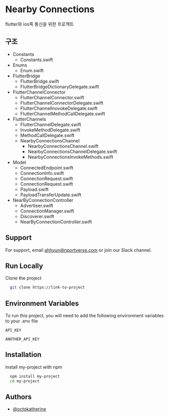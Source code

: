 
# Nearby Connections 

flutter와 ios쪽 통신을 위한 프로젝트
## 구조

- Constants 
    - Constants.swift
- Enums
    - Enum.swift
- FlutterBridge 
    - FlutterBridge.swift
    - FlutterBridgeDictionaryDelegate.swift
- FlutterChannelConnector
    - FlutterChannelConnector.swift
    - FlutterChannelConnectorDelegate.swift
    - FlutterChannelInovokeDelegate.swift
    - FlutterChannelMethodCallDelegate.swift
- FlutterChannels
    - FlutterChannelDelegate.swift
    - InvokeMethodDelegate.swift
    - MethodCallDelegate.swift
    - NearbyConnectionsChannel
        - NearbyConnectionsChannel.swift
        - NearbyConnectionsChannelDelegate.swift
        - NearbyConnectionsInvokeMethods.swift
- Model
    - ConnectedEndpoint.swift
    - ConnectionInfo.swift
    - ConnectionRequest.swift
    - ConnectionRequest.swift
    - Payload.swift
    - PayloadTransferUpdate.swift
- NearByConnectionController
    - Advertiser.swift
    - ConnectionManager.swift
    - Discoverer.swift
    - NearByConnectionController.swift


## Support

For support, email ahhyun@nportverse.com or join our Slack channel.

## Run Locally

Clone the project

```bash
  git clone https://link-to-project
```

## Environment Variables

To run this project, you will need to add the following environment variables to your .env file

`API_KEY`

`ANOTHER_API_KEY`


## Installation

Install my-project with npm

```bash
  npm install my-project
  cd my-project
```
    
    

## Authors

- [@octokatherine](https://www.github.com/octokatherine)




